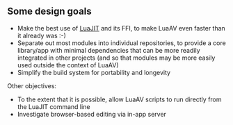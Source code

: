 
## Some design goals

- Make the best use of [LuaJIT](http://luajit.org) and its FFI, to make LuaAV even faster than it already was :-)
- Separate out most modules into individual repositories, to provide a core library/app with minimal dependencies that can be more readily integrated in other projects (and so that modules may be more easily used outside the context of LuaAV)
- Simplify the build system for portability and longevity

Other objectives:

- To the extent that it is possible, allow LuaAV scripts to run directly from the LuaJIT command line
- Investigate browser-based editing via in-app server
